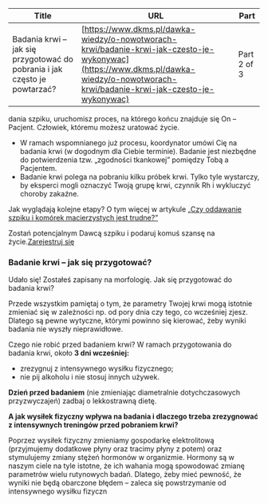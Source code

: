 | **Title**       | **URL**           | **Part**              |
|-----------------|-------------------|-----------------------|
| Badania krwi – jak się przygotować do pobrania i jak często je powtarzać?         | [https://www.dkms.pl/dawka-wiedzy/o-nowotworach-krwi/badanie-krwi-jak-czesto-je-wykonywac](https://www.dkms.pl/dawka-wiedzy/o-nowotworach-krwi/badanie-krwi-jak-czesto-je-wykonywac)    | Part 2 of 3          |

dania szpiku, uruchomisz proces, na którego końcu znajduje się On – Pacjent. Człowiek, któremu możesz uratować życie.
* W ramach wspomnianego już procesu, koordynator umówi Cię na badania krwi (w dogodnym dla Ciebie terminie). Badanie jest niezbędne do potwierdzenia tzw. „zgodności tkankowej” pomiędzy Tobą a Pacjentem.
* Badanie krwi polega na pobraniu kilku próbek krwi. Tylko tyle wystarczy, by eksperci mogli oznaczyć Twoją grupę krwi, czynnik Rh i wykluczyć choroby zakaźne.


Jak wyglądają kolejne etapy? O tym więcej w artykule [„Czy oddawanie szpiku i komórek macierzystych jest trudne?”](/o-pobraniu/jest-zgodnosc "Jest zgodność")


Zostań potencjalnym Dawcą szpiku i podaruj komuś szansę na życie.[Zarejestruj się](/zarejestruj-sie-teraz "Zarejestruj sie teraz")
### Badanie krwi – jak się przygotować?


Udało się! Zostałeś zapisany na morfologię. Jak się przygotować do badania krwi?


Przede wszystkim pamiętaj o tym, że parametry Twojej krwi mogą istotnie zmieniać się w zależności np. od pory dnia czy tego, co wcześniej zjesz. Dlatego są pewne wytyczne, którymi powinno się kierować, żeby wyniki badania nie wyszły nieprawidłowe.


Czego nie robić przed badaniem krwi? W ramach przygotowania do badania krwi, około **3 dni wcześniej:**


* zrezygnuj z intensywnego wysiłku fizycznego;
* nie pij alkoholu i nie stosuj innych używek.


**Dzień przed badaniem** (nie zmieniając diametralnie dotychczasowych przyzwyczajeń) zadbaj o lekkostrawną dietę.


**A jak wysiłek fizyczny wpływa na badania i dlaczego trzeba zrezygnować z intensywnych treningów przed pobraniem krwi?**


Poprzez wysiłek fizyczny zmieniamy gospodarkę elektrolitową (przyjmujemy dodatkowe płyny oraz tracimy płyny z potem) oraz stymulujemy zmiany stężeń hormonów w organizmie. Hormony są w naszym ciele na tyle istotne, że ich wahania mogą spowodować zmianę parametrów wielu rutynowych badań. Dlatego, żeby mieć pewność, że wyniki nie będą obarczone błędem – zaleca się powstrzymanie od intensywnego wysiłku fizyczn
